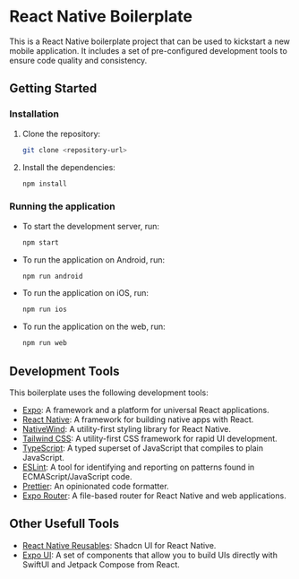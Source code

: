 # React Native Boilerplate

This is a React Native boilerplate project that can be used to kickstart a new mobile application. It includes a set of pre-configured development tools to ensure code quality and consistency.

## Getting Started

### Installation

1.  Clone the repository:
    ```bash
    git clone <repository-url>
    ```
2.  Install the dependencies:
    ```bash
    npm install
    ```

### Running the application

- To start the development server, run:
  ```bash
  npm start
  ```
- To run the application on Android, run:
  ```bash
  npm run android
  ```
- To run the application on iOS, run:
  ```bash
  npm run ios
  ```
- To run the application on the web, run:
  ```bash
  npm run web
  ```

## Development Tools

This boilerplate uses the following development tools:

- [Expo](https://expo.dev/): A framework and a platform for universal React applications.
- [React Native](https://reactnative.dev/): A framework for building native apps with React.
- [NativeWind](https://www.nativewind.dev/): A utility-first styling library for React Native.
- [Tailwind CSS](https://tailwindcss.com/): A utility-first CSS framework for rapid UI development.
- [TypeScript](https://www.typescriptlang.org/): A typed superset of JavaScript that compiles to plain JavaScript.
- [ESLint](https://eslint.org/): A tool for identifying and reporting on patterns found in ECMAScript/JavaScript code.
- [Prettier](https://prettier.io/): An opinionated code formatter.
- [Expo Router](https://docs.expo.dev/router/introduction/): A file-based router for React Native and web applications.

## Other Usefull Tools

- [React Native Reusables](https://reactnativereusables.com/): Shadcn UI for React Native.
- [Expo UI](https://docs.expo.dev/versions/latest/sdk/ui/): A set of components that allow you to build UIs directly with SwiftUI and Jetpack Compose from React.
